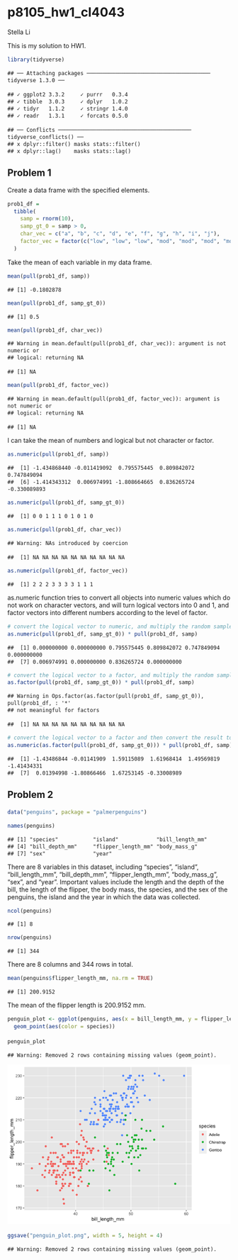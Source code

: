 p8105\_hw1\_cl4043
================
Stella Li

This is my solution to HW1.

``` r
library(tidyverse)
```

    ## ── Attaching packages ─────────────────────────────────────── tidyverse 1.3.0 ──

    ## ✓ ggplot2 3.3.2     ✓ purrr   0.3.4
    ## ✓ tibble  3.0.3     ✓ dplyr   1.0.2
    ## ✓ tidyr   1.1.2     ✓ stringr 1.4.0
    ## ✓ readr   1.3.1     ✓ forcats 0.5.0

    ## ── Conflicts ────────────────────────────────────────── tidyverse_conflicts() ──
    ## x dplyr::filter() masks stats::filter()
    ## x dplyr::lag()    masks stats::lag()

## Problem 1

Create a data frame with the specified elements.

``` r
prob1_df = 
  tibble(
    samp = rnorm(10),
    samp_gt_0 = samp > 0,
    char_vec = c("a", "b", "c", "d", "e", "f", "g", "h", "i", "j"),
    factor_vec = factor(c("low", "low", "low", "mod", "mod", "mod", "mod", "high", "high", "high"))
  )
```

Take the mean of each variable in my data frame.

``` r
mean(pull(prob1_df, samp))
```

    ## [1] -0.1802878

``` r
mean(pull(prob1_df, samp_gt_0))
```

    ## [1] 0.5

``` r
mean(pull(prob1_df, char_vec))
```

    ## Warning in mean.default(pull(prob1_df, char_vec)): argument is not numeric or
    ## logical: returning NA

    ## [1] NA

``` r
mean(pull(prob1_df, factor_vec))
```

    ## Warning in mean.default(pull(prob1_df, factor_vec)): argument is not numeric or
    ## logical: returning NA

    ## [1] NA

I can take the mean of numbers and logical but not character or factor.

``` r
as.numeric(pull(prob1_df, samp))
```

    ##  [1] -1.434868440 -0.011419092  0.795575445  0.809842072  0.747849094
    ##  [6] -1.414343312  0.006974991 -1.808664665  0.836265724 -0.330089893

``` r
as.numeric(pull(prob1_df, samp_gt_0))
```

    ##  [1] 0 0 1 1 1 0 1 0 1 0

``` r
as.numeric(pull(prob1_df, char_vec))
```

    ## Warning: NAs introduced by coercion

    ##  [1] NA NA NA NA NA NA NA NA NA NA

``` r
as.numeric(pull(prob1_df, factor_vec))
```

    ##  [1] 2 2 2 3 3 3 3 1 1 1

as.numeric function tries to convert all objects into numeric values
which do not work on character vectors, and will turn logical vectors
into 0 and 1, and factor vectors into different numbers according to the
level of factor.

``` r
# convert the logical vector to numeric, and multiply the random sample by the result
as.numeric(pull(prob1_df, samp_gt_0)) * pull(prob1_df, samp)
```

    ##  [1] 0.000000000 0.000000000 0.795575445 0.809842072 0.747849094 0.000000000
    ##  [7] 0.006974991 0.000000000 0.836265724 0.000000000

``` r
# convert the logical vector to a factor, and multiply the random sample by the result
as.factor(pull(prob1_df, samp_gt_0)) * pull(prob1_df, samp)
```

    ## Warning in Ops.factor(as.factor(pull(prob1_df, samp_gt_0)), pull(prob1_df, : '*'
    ## not meaningful for factors

    ##  [1] NA NA NA NA NA NA NA NA NA NA

``` r
# convert the logical vector to a factor and then convert the result to numeric, and multiply the random sample by the result
as.numeric(as.factor(pull(prob1_df, samp_gt_0))) * pull(prob1_df, samp)
```

    ##  [1] -1.43486844 -0.01141909  1.59115089  1.61968414  1.49569819 -1.41434331
    ##  [7]  0.01394998 -1.80866466  1.67253145 -0.33008989

## Problem 2

``` r
data("penguins", package = "palmerpenguins")
```

``` r
names(penguins)
```

    ## [1] "species"           "island"            "bill_length_mm"   
    ## [4] "bill_depth_mm"     "flipper_length_mm" "body_mass_g"      
    ## [7] "sex"               "year"

There are 8 variables in this dataset, including “species”, “island”,
“bill\_length\_mm”, “bill\_depth\_mm”, “flipper\_length\_mm”,
“body\_mass\_g”, “sex”, and “year”. Important values include the
length and the depth of the bill, the length of the flipper, the body
mass, the species, and the sex of the penguins, the island and the year
in which the data was collected.

``` r
ncol(penguins)
```

    ## [1] 8

``` r
nrow(penguins)
```

    ## [1] 344

There are 8 columns and 344 rows in total.

``` r
mean(penguins$flipper_length_mm, na.rm = TRUE)
```

    ## [1] 200.9152

The mean of the flipper length is 200.9152 mm.

``` r
penguin_plot <- ggplot(penguins, aes(x = bill_length_mm, y = flipper_length_mm)) + 
  geom_point(aes(color = species))

penguin_plot
```

    ## Warning: Removed 2 rows containing missing values (geom_point).

![](p8105_hw1_cl4043_files/figure-gfm/plot-1.png)<!-- -->

``` r
ggsave("penguin_plot.png", width = 5, height = 4)
```

    ## Warning: Removed 2 rows containing missing values (geom_point).

